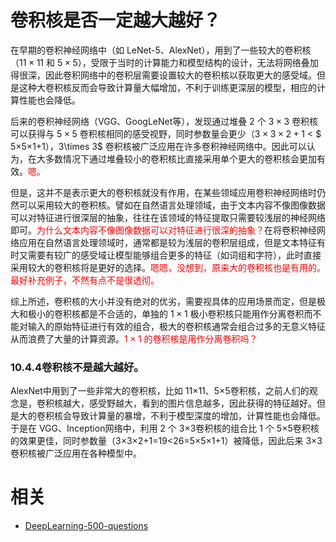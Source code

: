 

# 卷积核是否一定越大越好？

在早期的卷积神经网络中（如 LeNet-5、AlexNet），用到了一些较大的卷积核（$11\times11$ 和 $5\times 5$），受限于当时的计算能力和模型结构的设计，无法将网络叠加得很深，因此卷积网络中的卷积层需要设置较大的卷积核以获取更大的感受域。但是这种大卷积核反而会导致计算量大幅增加，不利于训练更深层的模型，相应的计算性能也会降低。

后来的卷积神经网络（VGG、GoogLeNet等），发现通过堆叠 2 个 $3\times 3$ 卷积核可以获得与 $5\times 5$ 卷积核相同的感受视野，同时参数量会更少（$3×3×2+1$ < $ 5×5×1+1$），$3\times 3$ 卷积核被广泛应用在许多卷积神经网络中。因此可以认为，在大多数情况下通过堆叠较小的卷积核比直接采用单个更大的卷积核会更加有效。<span style="color:red;">嗯。</span>

但是，这并不是表示更大的卷积核就没有作用，在某些领域应用卷积神经网络时仍然可以采用较大的卷积核。譬如在自然语言处理领域，由于文本内容不像图像数据可以对特征进行很深层的抽象，往往在该领域的特征提取只需要较浅层的神经网络即可。<span style="color:red;">为什么文本内容不像图像数据可以对特征进行很深的抽象？</span>在将卷积神经网络应用在自然语言处理领域时，通常都是较为浅层的卷积层组成，但是文本特征有时又需要有较广的感受域让模型能够组合更多的特征（如词组和字符），此时直接采用较大的卷积核将是更好的选择。<span style="color:red;">嗯嗯，没想到，原来大的卷积核也是有用的。最好补充例子，不然有点不是很透彻。</span>

综上所述，卷积核的大小并没有绝对的优劣，需要视具体的应用场景而定，但是极大和极小的卷积核都是不合适的，单独的 $1\times 1$ 极小卷积核只能用作分离卷积而不能对输入的原始特征进行有效的组合，极大的卷积核通常会组合过多的无意义特征从而浪费了大量的计算资源。<span style="color:red;">$1\times 1$ 的卷积核是用作分离卷积吗？</span>






### 10.4.4卷积核不是越大越好。

AlexNet中用到了一些非常大的卷积核，比如 11×11、5×5卷积核，之前人们的观念是，卷积核越大，感受野越大，看到的图片信息越多，因此获得的特征越好。但是大的卷积核会导致计算量的暴增，不利于模型深度的增加，计算性能也会降低。于是在 VGG、Inception网络中，利用 2 个 3×3卷积核的组合比 1 个 5×5卷积核的效果更佳，同时参数量（3×3×2+1=19<26=5×5×1+1）被降低，因此后来 3×3卷积核被广泛应用在各种模型中。


# 相关

- [DeepLearning-500-questions](https://github.com/scutan90/DeepLearning-500-questions)

